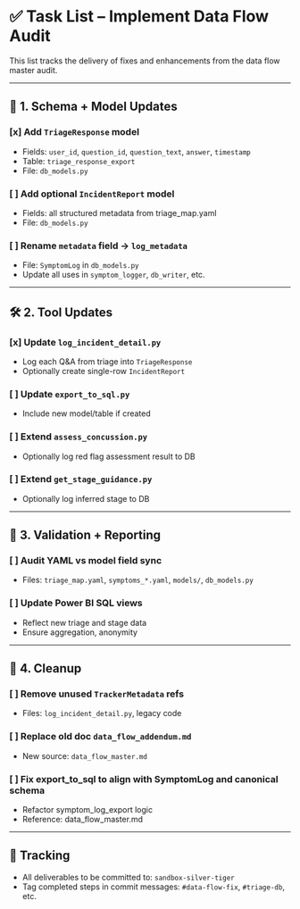 # ✅ Task List – Implement Data Flow Audit

This list tracks the delivery of fixes and enhancements from the data flow master audit.

---

## 🔧 1. Schema + Model Updates

### [x] Add `TriageResponse` model
- Fields: `user_id`, `question_id`, `question_text`, `answer`, `timestamp`
- Table: `triage_response_export`
- File: `db_models.py`

### [ ] Add optional `IncidentReport` model
- Fields: all structured metadata from triage_map.yaml
- File: `db_models.py`

### [ ] Rename `metadata` field → `log_metadata`
- File: `SymptomLog` in `db_models.py`
- Update all uses in `symptom_logger`, `db_writer`, etc.

---

## 🛠️ 2. Tool Updates

### [x] Update `log_incident_detail.py`
- Log each Q&A from triage into `TriageResponse`
- Optionally create single-row `IncidentReport`

### [ ] Update `export_to_sql.py`
- Include new model/table if created

### [ ] Extend `assess_concussion.py`
- Optionally log red flag assessment result to DB

### [ ] Extend `get_stage_guidance.py`
- Optionally log inferred stage to DB

---

## 🧪 3. Validation + Reporting

### [ ] Audit YAML vs model field sync
- Files: `triage_map.yaml`, `symptoms_*.yaml`, `models/`, `db_models.py`

### [ ] Update Power BI SQL views
- Reflect new triage and stage data
- Ensure aggregation, anonymity

---

## 🧼 4. Cleanup

### [ ] Remove unused `TrackerMetadata` refs
- Files: `log_incident_detail.py`, legacy code

### [ ] Replace old doc `data_flow_addendum.md`
- New source: `data_flow_master.md`

### [ ] Fix export_to_sql to align with SymptomLog and canonical schema
- Refactor symptom_log_export logic
- Reference: data_flow_master.md

---

## 📍 Tracking

- All deliverables to be committed to: `sandbox-silver-tiger`
- Tag completed steps in commit messages: `#data-flow-fix`, `#triage-db`, etc.